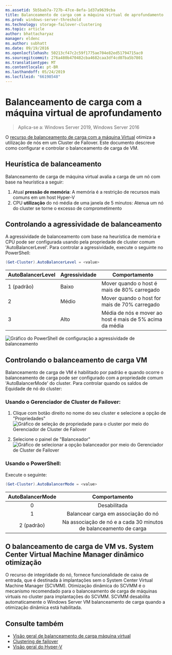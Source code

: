 ```yaml
---
ms.assetid: 5b5bab7a-727b-47ce-8efa-1d37a9639cba
title: Balanceamento de carga com a máquina virtual de aprofundamento
ms.prod: windows-server-threshold
ms.technology: storage-failover-clustering
ms.topic: article
author: bhattacharyaz
manager: eldenc
ms.author: subhatt
ms.date: 09/19/2016
ms.openlocfilehash: 50213cf47c2c59f1775ae704e82ed51794715ac0
ms.sourcegitcommit: 276a480b470482cba4682caa3df4cd07ba5b7801
ms.translationtype: MT
ms.contentlocale: pt-BR
ms.lasthandoff: 05/24/2019
ms.locfileid: "66198548"
---
```

# <a name="virtual-machine-load-balancing-deep-dive"></a>Balanceamento de carga com a máquina virtual de aprofundamento

> Aplica-se a: Windows Server 2019, Windows Server 2016

O [recurso de balanceamento de carga com a máquina Virtual](vm-load-balancing-overview.md) otimiza a utilização de nós em um Cluster de Failover. Este documento descreve como configurar e controlar o balanceamento de carga de VM. 

## <a id="heuristics-for-balancing"></a>Heurística de balanceamento
Balanceamento de carga de máquina virtual avalia a carga de um nó com base na heurística a seguir:
1. Atual **pressão de memória**: A memória é a restrição de recursos mais comuns em um host Hyper-V
2. CPU **utilização** do nó média de uma janela de 5 minutos: Atenua um nó do cluster se torne o excesso de comprometimento

## <a id="controlling-aggressiveness-of-balancing"></a>Controlando a agressividade de balanceamento
A agressividade de balanceamento com base na heurística de memória e CPU pode ser configurada usando pela propriedade de cluster comum 'AutoBalancerLevel'. Para controlar a agressividade, execute o seguinte no PowerShell:

```PowerShell
(Get-Cluster).AutoBalancerLevel = <value>
```

| AutoBalancerLevel | Agressividade | Comportamento |
|-------------------|----------------|----------|
| 1 (padrão) | Baixo | Mover quando o host é mais de 80% carregado |
| 2 | Médio | Mover quando o host for mais de 70% carregado |
| 3 | Alto | Média de nós e mover ao host é mais de 5% acima da média | 

![Gráfico do PowerShell de configuração a agressividade de balanceamento](media/vm-load-balancing/detailed-VM-load-balancing-1.jpg)

## <a name="controlling-vm-load-balancing"></a>Controlando o balanceamento de carga VM
Balanceamento de carga de VM é habilitado por padrão e quando ocorre o balanceamento de carga pode ser configurado com a propriedade comum 'AutoBalancerMode' do cluster. Para controlar quando os saldos de Equidade de nó do cluster:

### <a name="using-failover-cluster-manager"></a>Usando o Gerenciador de Cluster de Failover:
1. Clique com botão direito no nome do seu cluster e selecione a opção de "Propriedades"  
    ![Gráfico de seleção de propriedade para o cluster por meio do Gerenciador de Cluster de Failover](media/vm-load-balancing/detailed-VM-load-balancing-2.jpg)

2.  Selecione o painel de "Balanceador"  
    ![Gráfico de selecionar a opção balanceador por meio do Gerenciador de Cluster de Failover](media/vm-load-balancing/detailed-VM-load-balancing-3.jpg)

### <a name="using-powershell"></a>Usando o PowerShell:
Execute o seguinte:
```powershell
(Get-Cluster).AutoBalancerMode = <value>
```

|AutoBalancerMode |Comportamento| 
|:----------------:|:----------:|
|0| Desabilitada| 
|1| Balancear carga em associação do nó| 
|2 (padrão)| Na associação de nó e a cada 30 minutos de balanceamento de carga |

## <a name="vm-load-balancing-vs-system-center-virtual-machine-manager-dynamic-optimization"></a>O balanceamento de carga de VM vs. System Center Virtual Machine Manager dinâmico otimização
O recurso de integridade do nó, fornece funcionalidade de caixa de entrada, que é destinada à implantações sem o System Center Virtual Machine Manager (SCVMM). Otimização dinâmica do SCVMM é o mecanismo recomendado para o balanceamento de carga de máquinas virtuais no cluster para implantações do SCVMM. SCVMM desabilita automaticamente o Windows Server VM balanceamento de carga quando a otimização dinâmica está habilitada.

## <a name="see-also"></a>Consulte também
* [Visão geral de balanceamento de carga máquina virtual](vm-load-balancing-overview.md)
* [Clustering de failover](failover-clustering-overview.md)
* [Visão geral do Hyper-V](../virtualization/hyper-v/Hyper-V-on-Windows-Server.md)
